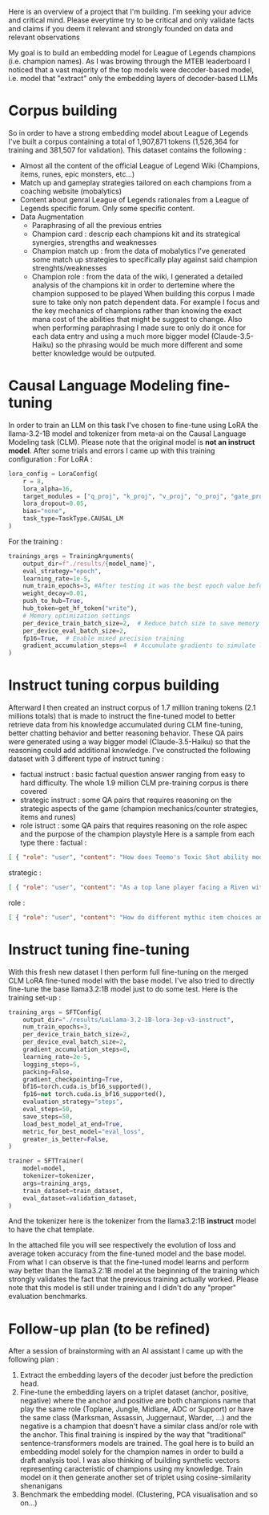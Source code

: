 Here is an overview of a project that I'm building. I'm seeking your advice and critical mind.
Please everytime try to be critical and only validate facts and claims if you deem it relevant and strongly founded on data and relevant observations

My goal is to build an embedding model for League of Legends champions (i.e. champion names).
As I was browing through the MTEB leaderboard I noticed that a vast majority of the top models were decoder-based model, i.e. model that "extract" only the embedding layers of decoder-based LLMs

# Corpus building
So in order to have a strong embedding model about League of Legends I've built a corpus containing a total of 1,907,871 tokens (1,526,364 for training and 381,507 for validation). This dataset contains the following : 
- Almost all the content of the official League of Legend Wiki (Champions, items, runes, epic monsters, etc...)
- Match up and gameplay strategies tailored on each champions from a coaching website (mobalytics)
- Content about genral League of Legends rationales from a League of Legends specific forum. Only some specific content.
- Data Augmentation
    - Paraphrasing of all the previous entries
    - Champion card : descrip each champions kit and its strategical synergies, strengths and weaknesses
    - Champion match up : from the data of mobalytics I've generated some match up strategies to specifically play against said champion strenghts/weaknesses
    - Champion role : from the data of the wiki, I generated a detailed analysis of the champions kit in order to dertemine where the champion supposed to be played
When building this corpus I made sure to take only non patch dependent data. For example I focus and the key mechanics of champions rather than knowing the exact mana cost of the abilities that might be suggest to change.
Also when performing paraphrasing I made sure to only do it once for each data entry and using a much more bigger model (Claude-3.5-Haiku) so the phrasing would be much more different and some better knowledge would be outputed.

# Causal Language Modeling fine-tuning
In order to train an LLM on this task I've chosen to fine-tune using LoRA the llama-3.2-1B model and tokenizer from meta-ai on the Causal Language Modeling task (CLM). Please note that the original model is **not an instruct model**. After some trials and errors I came up with this training configuration : 
For LoRA :
```python
lora_config = LoraConfig(
    r = 8,
    lora_alpha=16,
    target_modules = ["q_proj", "k_proj", "v_proj", "o_proj", "gate_proj", "down_proj", "up_proj"],
    lora_dropout=0.05,
    bias="none",
    task_type=TaskType.CAUSAL_LM
)
```

For the training :
```python
trainings_args = TrainingArguments(
    output_dir=f"./results/{model_name}",
    eval_strategy="epoch",
    learning_rate=1e-5,
    num_train_epochs=3, #After testing it was the best epoch value before overfitting
    weight_decay=0.01,
    push_to_hub=True,
    hub_token=get_hf_token("write"),
    # Memory optimization settings
    per_device_train_batch_size=2,  # Reduce batch size to save memory
    per_device_eval_batch_size=2,
    fp16=True,  # Enable mixed precision training
    gradient_accumulation_steps=4  # Accumulate gradients to simulate larger batch
)
```
# Instruct tuning corpus building
Afterward I then created an instruct corpus of 1.7 million traning tokens (2.1 millions totals) that is made to instruct the fine-tuned model to better retrieve data from his knowledge accumulated during CLM fine-tuning, better chatting behavior and better reasoning behavior. These QA pairs were generated using a way bigger model (Claude-3.5-Haiku) so that the reasoning could add additional knowledge.
I've constructed the following dataset with 3 different type of instruct tuning :
- factual instruct : basic factual question answer ranging from easy to hard difficulty. The whole 1.9 million CLM pre-training corpus is there covered
- strategic instruct : some QA pairs that requires reasoning on the strategic aspects of the game (champion mechanics/counter strategies, items and runes)
- role istruct : some QA pairs that requires reasoning on the role aspec and the purpose of the champion playstyle
Here is a sample from each type there : 
factual :
```json
[ { "role": "user", "content": "How does Teemo's Toxic Shot ability modify his basic attacks?" }, { "role": "assistant", "content": "Teemo's Toxic Shot transforms his basic attacks with poison mechanics:\n\n- Adds bonus magic damage on hit\n- Inflicts continuous magic damage over time\n- Subsequent attacks can refresh the poison duration\n\nThis creates sustained damage potential through each attack." } ]
```

strategic :
```json
[ { "role": "user", "content": "As a top lane player facing a Riven with high mobility, what specific strategies can you employ to consistently interrupt her engage potential and minimize her trading effectiveness?" }, { "role": "assistant", "content": "To counter Riven's mobility and trading potential, implement these strategic approaches:\n\n1. Champion Selection: Choose champions with reliable point-and-click crowd control like Pantheon or Renekton. Their targeted abilities can consistently interrupt Riven's Broken Wings and Valor mobility skills.\n\n2. Positioning: Maintain a positioning just outside her Broken Wings range, forcing her to overextend if she wants to engage. This creates opportunities to punish her aggressive attempts.\n\n3. Ability Tracking: Carefully monitor her Valor (E) shield cooldown. When it's unavailable, she becomes significantly more vulnerable to trades and all-ins.\n\n4. Itemization: Rush defensive items like Plated Steelcaps to reduce her auto-attack damage and consider Silvermere Dawn to cleanse her crowd control, neutralizing her burst potential.\n\nBy combining these approaches, you can systematically reduce Riven's lane dominance and create consistent counterplay opportunities." } ]
```

role :
```json
[ { "role": "user", "content": "How do different mythic item choices and secondary item builds fundamentally alter Heimerdinger's mid-lane effectiveness, and what situational factors should players consider when constructing their optimal item path?" }, { "role": "assistant", "content": "Mythic Item Optimization Strategies:\n\n1. Liandry's Anguish:\n- Maximizes turret damage over time\n- Ideal against tanky compositions\n- Synergizes with area control playstyle\n\n2. Night Harvester:\n- Provides burst potential\n- Enhances pick-off capabilities\n- Better against squishy, mobile compositions\n\n3. Cosmic Drive:\n- Increases mobility and ability haste\n- Supports kiting and repositioning\n- Beneficial in extended team fights\n\nSecondary Considerations:\n- Zhonya's Hourglass for survivability\n- Morellonomicon against healing-heavy teams\n- Void Staff for magic resistance penetration\n\nSituational Adaptation Factors:\n- Enemy team composition\n- Current game state\n- Personal playstyle preferences\n\nOptimal itemization requires dynamic decision-making, transforming Heimerdinger from a lane specialist to a versatile team fight controller." } ]
```

# Instruct tuning fine-tuning
With this fresh new dataset I then perform full fine-tuning on the merged CLM LoRA fine-tuned model with the base model. I've also tried to directly fine-tune the base llama3.2:1B model just to do some test.
Here is the training set-up : 
```py
training_args = SFTConfig(
    output_dir="./results/LoLlama-3.2-1B-lora-3ep-v3-instruct",
    num_train_epochs=3,
    per_device_train_batch_size=2, 
    per_device_eval_batch_size=2, 
    gradient_accumulation_steps=8,
    learning_rate=2e-5,
    logging_steps=5,
    packing=False,
    gradient_checkpointing=True,
    bf16=torch.cuda.is_bf16_supported(),
    fp16=not torch.cuda.is_bf16_supported(),
    evaluation_strategy="steps",
    eval_steps=50,
    save_steps=50,
    load_best_model_at_end=True,
    metric_for_best_model="eval_loss",
    greater_is_better=False,
)

trainer = SFTTrainer(
    model=model,
    tokenizer=tokenizer,
    args=training_args,
    train_dataset=train_dataset,
    eval_dataset=validation_dataset,
)
```
And the tokenizer here is the tokenizer from the llama3.2:1B **instruct** model to have the chat template.

In the attached file you will see respectively the evolution of loss and average token accuracy from the fine-tuned model and the base model. From what I can observe is that the fine-tuned model learns and perform way better than the llama3.2:1B model at the beginning of the training which strongly validates the fact that the previous training actually worked.
Please note that this model is still under training and I didn't do any "proper" evaluation benchmarks.

# Follow-up plan (to be refined)
After a session of brainstorming with an AI assistant I came up with the following plan : 
1. Extract the embedding layers of the decoder just before the prediction head.
2. Fine-tune the embedding layers on a triplet dataset (anchor, positive, negative) where the anchor and positive are both champions name that play the same role (Toplane, Jungle, Midlane, ADC or Support) or have the same class (Marksman, Assassin, Juggernaut, Warder, ...) and the negative is a champion that doesn't have a similar class and/or role with the anchor. This final training is inspired by the way that "traditional" sentence-transformers models are trained. The goal here is to build an embedding model solely for the champion names in order to build a draft analysis tool. I was also thinking of building synthetic vectors representing caracteristic of champions using my knowledge. Train model on it then generate another set of triplet using cosine-similarity shenanigans
3. Benchmark the embedding model. (Clustering, PCA visualisation and so on...)